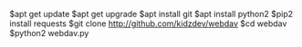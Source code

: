 $apt get update
$apt get upgrade
$apt install git
$apt install python2
$pip2 install requests
$git clone http://github.com/kidzdev/webdav
$cd webdav
$python2 webdav.py
